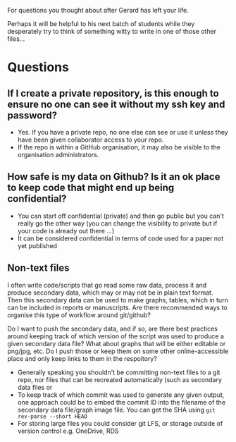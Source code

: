 For questions you thought about after Gerard has left your life. 

Perhaps it will be helpful to his next batch of students while they desperately try to think of something witty to write in one of those other files...

# Questions
## If I create a private repository, is this enough to ensure no one can see it without my ssh key and password?
- Yes. If you have a private repo, no one else can see or use it unless they have been given collaborator access to your repo.
- If the repo is within a GitHub organisation, it may also be visible to the organisation administrators.


## How safe is my data on Github? Is it an ok place to keep code that might end up being confidential?
- You can start off confidential (private) and then go public but you can't really go the other way
  (you can change the visibility to private but if your code is already out there ...)
- It can be considered confidential in terms of code used for a paper not yet published


## Non-text files
I often write code/scripts that go read some raw data, process it and produce secondary data,
which may or may not be in plain text format. 
Then this secondary data can be used to make graphs, tables, which in turn can be included in reports or manuscripts. 
Are there recommended ways to organise this type of workflow around git/github?

Do I want to push the secondary data, and if so, 
are there best practices around keeping track of which version of the script was used to produce a given secondary data file? 
What about graphs that will be either editable or png/jpg, etc. 
Do I push those or keep them on some other online-accessible place and only keep links to them in the respoitory? 

- Generally speaking you shouldn't be committing non-text files to a git repo, nor files that can be recreated automatically
  (such as secondary data files or 
- To keep track of which commit was used to generate any given output, one approach could be to embed the commit ID into
  the filename of the secondary data file/graph image file. You can get the SHA using `git rev-parse --short HEAD`
- For storing large files you could consider git LFS, or storage outside of version control e.g. OneDrive, RDS
 
